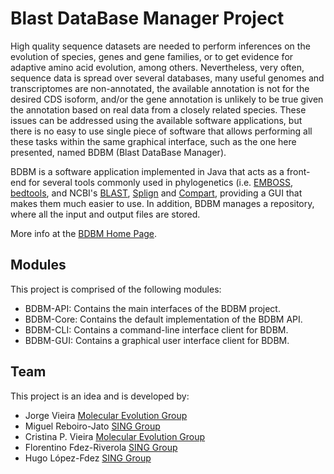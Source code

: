 Blast DataBase Manager Project
==============================
High quality sequence datasets are needed to perform inferences on the evolution of species, genes and gene families, or to get evidence for adaptive amino acid evolution, among others. Nevertheless, very often, sequence data is spread over several databases, many useful genomes and transcriptomes are non-annotated, the available annotation is not for the desired CDS isoform, and/or the gene annotation is unlikely to be true given the annotation based on real data from a closely related species. These issues can be addressed using the available software applications, but there is no easy to use single piece of software that allows performing all these tasks within the same graphical interface, such as the one here presented, named BDBM (Blast DataBase Manager).

BDBM is a software application implemented in Java that acts as a front-end for several tools commonly used in phylogenetics (i.e. [EMBOSS](http://emboss.sourceforge.net/), [bedtools](http://bedtools.readthedocs.org/), and NCBI's [BLAST](http://blast.ncbi.nlm.nih.gov/), [Splign](http://www.ncbi.nlm.nih.gov/sutils/splign/splign.cgi) and [Compart](http://www.ncbi.nlm.nih.gov/IEB/ToolBox/CPP_DOC/doxyhtml/dir_cdca7f19e05338435a42c4b6982717a2.html), providing a GUI that makes them much easier to use. In addition, BDBM manages a repository, where all the input and output files are stored.

More info at the [BDBM Home Page](http://sing.ei.uvigo.es/BDBM).

Modules
-------
This project is comprised of the following modules:
* BDBM-API: Contains the main interfaces of the BDBM project.
* BDBM-Core: Contains the default implementation of the BDBM API.
* BDBM-CLI: Contains a command-line interface client for BDBM.
* BDBM-GUI: Contains a graphical user interface client for BDBM.

Team
----
This project is an idea and is developed by:
* Jorge Vieira [Molecular Evolution Group](http://evolution.ibmc.up.pt)
* Miguel Reboiro-Jato [SING Group](http://sing.ei.uvigo.es)
* Cristina P. Vieira [Molecular Evolution Group](http://evolution.ibmc.up.pt)
* Florentino Fdez-Riverola [SING Group](http://sing.ei.uvigo.es)
* Hugo López-Fdez [SING Group](http://sing.ei.uvigo.es)
